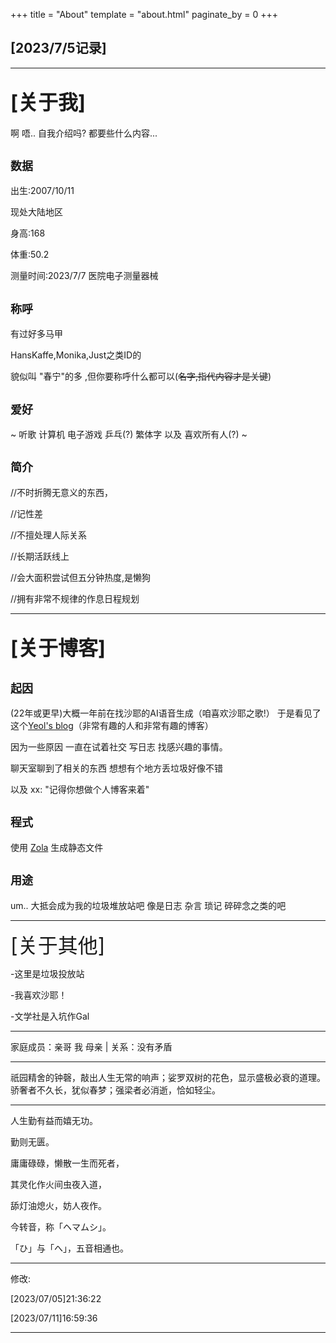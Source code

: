 +++
title = "About"
template = "about.html"
paginate_by = 0
+++

[2023/7/5记录]
--------------

--------------------------------------------------------------------------

<font size=6>[关于我]</font>
--------------------------------------
啊 唔..  自我介绍吗?  都要些什么内容...

<font size=4>数据</font>
-------------------------------
出生:2007/10/11

现处大陆地区

身高:168

体重:50.2

测量时间:2023/7/7  医院电子测量器械

<font size=4>称呼</font>
-------------------------------

有过好多马甲

HansKaffe,Monika,Just之类ID的

貌似叫 "春宁"的多 ,但你要称呼什么都可以(~~名字,指代内容才是关键~~)
 
<font size=4>爱好</font>
-------------------------------
~ 听歌 计算机 电子游戏 乒乓(?) 繁体字 以及 喜欢所有人(?) ~


<font size=4>简介</font>
-----------------------------------

//不时折腾无意义的东西，

//记性差

//不擅处理人际关系

//长期活跃线上

//会大面积尝试但五分钟热度,是懒狗

//拥有非常不规律的作息日程规划

--------------------------------------------------------------------------------
<font size=6>[关于博客]</font>
---------------------------------------

<font size=4>起因</font>
-------------------------------------------------------------

(22年或更早)大概一年前在找沙耶的AI语音生成（咱喜欢沙耶之歌!）   于是看见了这个[Yeol's blog](https://yeol.netlify.app/tech/sovits-sha-ye-ge-sheng-he-cheng/)（非常有趣的人和非常有趣的博客）


因为一些原因 一直在试着社交  写日志 找感兴趣的事情。

聊天室聊到了相关的东西  想想有个地方丢垃圾好像不错

以及 xx:  "记得你想做个人博客来着"  


<font size=4>程式</font>
-------------------------------------

使用 [Zola](https://github.com/getzola/zola) 生成静态文件

<font size=4>用途</font>
----------------------------------------------------

um..  大抵会成为我的垃圾堆放站吧   像是日志 杂言 琐记 碎碎念之类的吧

-------------------------------------------------------------------------

<font size=6>[关于其他]</font>

-这里是垃圾投放站

-我喜欢沙耶！

-文学社是入坑作Gal

-------------------------------------

家庭成员：亲哥 我 母亲  |  关系：没有矛盾

-------------------------------------

祇园精舍的钟磬，敲出人生无常的响声；娑罗双树的花色，显示盛极必衰的道理。骄奢者不久长，犹似春梦；强梁者必消逝，恰如轻尘。

--------------------------------------------------------------------------------------------------------------------------------------------------

人生勤有益而嬉无功。

勤则无匮。

庸庸碌碌，懒散一生而死者，

其灵化作火间虫夜入道，

舔灯油熄火，妨人夜作。

今转音，称「ヘマムシ」。

「ひ」与「へ」，五音相通也。

---------------------------------------------------------------------

修改:

[2023/07/05]21:36:22

[2023/07/11]16:59:36

---------------------------------
